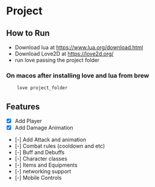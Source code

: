 # Project

## How to Run

- Download lua at <https://www.lua.org/download.html>
- Download Love2D at <https://love2d.org/>
- run love passing the project folder

### On macos after installing love and lua from brew

``` bash
    love project_folder
```

## Features

- [x] Add Player
- [x] Add Damage Animation
- [-] Add Attack and animation
- [-] Combat rules (cooldown and etc)
- [-] Buff and Debuffs
- [-] Character classes
- [-] Items and Equipments
- [-] networking support
- [-] Mobile Controls
